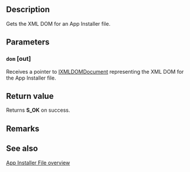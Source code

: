 ## Description

Gets the XML DOM for an App Installer file.

## Parameters

### `dom` [out]

Receives a pointer to [IXMLDOMDocument](https://learn.microsoft.com/previous-versions/windows/desktop/ms756987(v=vs.85)) representing the XML DOM for the App Installer file.

## Return value

Returns **S_OK** on success.

## Remarks

## See also

[App Installer File overview](https://learn.microsoft.com/windows/msix/app-installer/app-installer-file-overview)